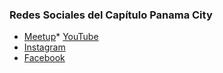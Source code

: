 <!--### Chapter Information
* Chapter Region

### Social Links
* [Meetup]()
* [Social Link](#)-->
### Redes Sociales del Capítulo Panama City
* [Meetup](#)* [YouTube](#)
* [Instagram](#)
* [Facebook](#)



